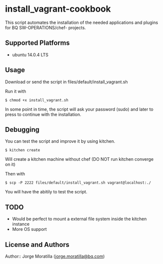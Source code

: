 # install_vagrant-cookbook

This script automates the installation of the needed applications and plugins 
for BQ SW-OPERATIONS/chef- projects.

## Supported Platforms

* ubuntu 14.0.4 LTS

## Usage

Download or send the script in files/default/install_vagrant.sh

Run it with

```
$ chmod +x install_vagrant.sh
```

In some point in time, the script will ask your password (sudo) and later to 
press <ENTER> to continue with the installation.

## Debugging

You can test the script and improve it by using kitchen.

```
$ kitchen create
```

Will create a kitchen machine without chef (DO NOT run kitchen converge on it)

Then with

```
$ scp -P 2222 files/default/install_vagrant.sh vagrant@localhost:./ 
```

You will have the abitily to test the script.

## TODO

* Would be perfect to mount a external file system inside the kitchen instance
* More OS support


## License and Authors

Author:: Jorge Moratilla (<jorge.moratilla@bq.com>)
